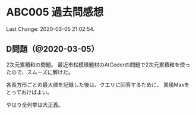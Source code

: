 # ABC005 過去問感想

Last Change: 2020-03-05 21:02:54.

## D問題（@2020-03-05）

2次元累積和の問題。
最近市松模様題材のAtCoderの問題で2次元累積和を使ったので、スムーズに解けた。

各長方形ごとの最大値を記録した後は、クエリに回答するために、
累積Maxをとっておけばよい。

やはり全列挙は大正義。

